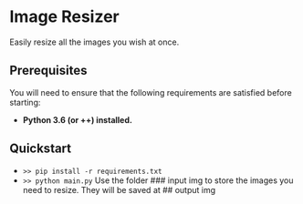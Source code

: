 # Image Resizer
Easily resize all the images you wish at once.
## Prerequisites
You will need to ensure that the following requirements are satisfied before starting:
* **Python 3.6 (or ++) installed.**
## Quickstart
* `>> pip install -r requirements.txt`
* `>> python main.py`
Use the folder ### input img to store the images you need to resize. They will be saved at ## output img
